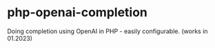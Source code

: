 # php-openai-completion
Doing completion using OpenAI in PHP - easily configurable. (works in 01.2023)
